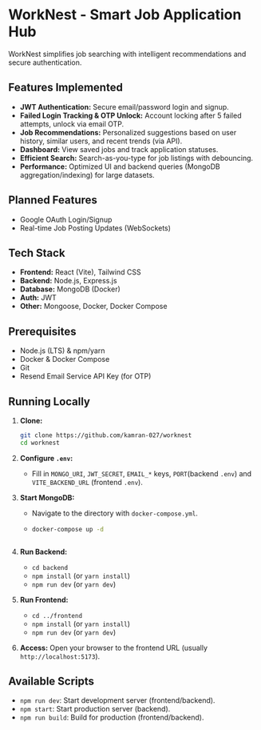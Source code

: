 # WorkNest - Smart Job Application Hub

WorkNest simplifies job searching with intelligent recommendations and secure authentication.

## Features Implemented

- **JWT Authentication:** Secure email/password login and signup.
- **Failed Login Tracking & OTP Unlock:** Account locking after 5 failed attempts, unlock via email OTP.
- **Job Recommendations:** Personalized suggestions based on user history, similar users, and recent trends (via API).
- **Dashboard:** View saved jobs and track application statuses.
- **Efficient Search:** Search-as-you-type for job listings with debouncing.
- **Performance:** Optimized UI and backend queries (MongoDB aggregation/indexing) for large datasets.

## Planned Features

- Google OAuth Login/Signup
- Real-time Job Posting Updates (WebSockets)

## Tech Stack

- **Frontend:** React (Vite), Tailwind CSS
- **Backend:** Node.js, Express.js
- **Database:** MongoDB (Docker)
- **Auth:** JWT
- **Other:** Mongoose, Docker, Docker Compose

## Prerequisites

- Node.js (LTS) & npm/yarn
- Docker & Docker Compose
- Git
- Resend Email Service API Key (for OTP)

## Running Locally

1.  **Clone:**

    ```bash
    git clone https://github.com/kamran-027/worknest
    cd worknest
    ```

2.  **Configure `.env`:**

    - Fill in `MONGO_URI`, `JWT_SECRET`, `EMAIL_*` keys, `PORT`(backend `.env`) and `VITE_BACKEND_URL` (frontend `.env`).

3.  **Start MongoDB:**

    - Navigate to the directory with `docker-compose.yml`.
    - ```bash
      docker-compose up -d
      ```

    ```

    ```

4.  **Run Backend:**

    - `cd backend`
    - `npm install` (or `yarn install`)
    - `npm run dev` (or `yarn dev`)

5.  **Run Frontend:**

    - `cd ../frontend`
    - `npm install` (or `yarn install`)
    - `npm run dev` (or `yarn dev`)

6.  **Access:** Open your browser to the frontend URL (usually `http://localhost:5173`).

## Available Scripts

- `npm run dev`: Start development server (frontend/backend).
- `npm start`: Start production server (backend).
- `npm run build`: Build for production (frontend/backend).
